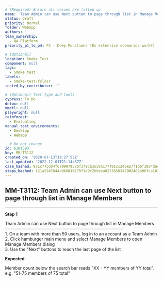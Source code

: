 ```yaml
---
# (Required) Ensure all values are filled up
name: 'Team Admin can use Next button to page through list in Manage Members'
status: Draft
priority: Normal
folder: WebApp
authors: ''
team_ownership:
  - QA Platform
priority_p1_to_p4: P3 - Deep Functions (Do extensive scenarios work?)

# (Optional)
location: Smoke Test
component: null
tags:
  - Smoke test
labels:
  - smoke-test-folder
tested_by_contributor: ''

# (Optional) Test type and tools
cypress: To Do
detox: null
mmctl: null
playwright: null
rainforest:
  - Evaluating
manual_test_environments:
  - Desktop
  - Webapp

  # Do not change
id: 6181593
key: MM-T3112
created_on: '2020-07-13T19:27:53Z'
last_updated: '2022-12-01T21:14:37Z'
case_hashed: 971c77bd04f6709979575f379cb1650a177f01cc245e27f1dbf38a4dac8da255dfb1beecae0fd1372e4c134c2d9f156a
steps_hashed: 121a2945844a966016175f1d9f2bbdea0253856347902482496fca1035fd3b4ba4cbbf70975c88bc3d30063a768feb92
---
```


<!-- (Auto-generated) Based on frontmatter's "key" and "name" -->

## MM-T3112: Team Admin can use Next button to page through list in Manage Members

---

**Step 1**

Team Admin can use Next button to page through list in Manage Members\
————————————————————————————\
1\. On a team with more than 50 users, log in to an account as a Team Admin\
2\. Click hamburger main menu and select Manage Members to open Manage Members dialog\
3\. Use the "Next" buttons to reach the last page of the list

**Expected**

Member count below the search bar reads "XX - YY members of YY total". e.g. "51-75 members of 75 total"
